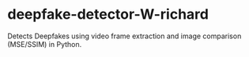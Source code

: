 # deepfake-detector-W-richard
Detects Deepfakes using video frame extraction and image comparison (MSE/SSIM) in Python.
